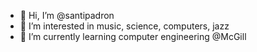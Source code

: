 - 👋 Hi, I’m @santipadron
- 👀 I’m interested in music, science, computers, jazz
- 🌱 I’m currently learning computer engineering @McGill


<!---
- 💞️ I’m looking to collaborate on nothing, I don't really know how this works
- 📫 How to reach me : don't

santipadron/santipadron is a ✨ special ✨ repository because its `README.md` (this file) appears on your GitHub profile.
You can click the Preview link to take a look at your changes.
--->
